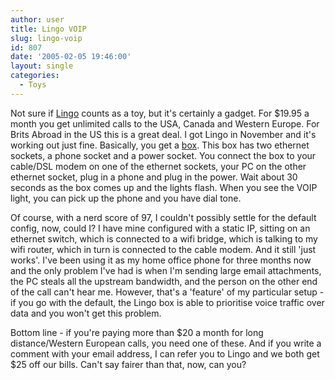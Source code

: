 ```yaml
---
author: user
title: Lingo VOIP
slug: lingo-voip
id: 807
date: '2005-02-05 19:46:00'
layout: single
categories:
  - Toys
---
```


Not sure if [Lingo](http://www.lingo.com) counts as a toy, but it's certainly a gadget. For $19.95 a month you get unlimited calls to the USA, Canada and Western Europe. For Brits Abroad in the US this is a great deal. I got Lingo in November and it's working out just fine. Basically, you get a [box](http://www.lingosupport.com/images/adapter1.jpg). This box has two ethernet sockets, a phone socket and a power socket. You connect the box to your cable/DSL modem on one of the ethernet sockets, your PC on the other ethernet socket, plug in a phone and plug in the power. Wait about 30 seconds as the box comes up and the lights flash. When you see the VOIP light, you can pick up the phone and you have dial tone.  

Of course, with a nerd score of 97, I couldn't possibly settle for the default config, now, could I? I have mine configured with a static IP, sitting on an ethernet switch, which is connected to a wifi bridge, which is talking to my wifi router, which in turn is connected to the cable modem. And it still 'just works'. I've been using it as my home office phone for three months now and the only problem I've had is when I'm sending large email attachments, the PC steals all the upstream bandwidth, and the person on the other end of the call can't hear me. However, that's a 'feature' of my particular setup - if you go with the default, the Lingo box is able to prioritise voice traffic over data and you won't get this problem.  

Bottom line - if you're paying more than $20 a month for long distance/Western European calls, you need one of these. And if you write a comment with your email address, I can refer you to Lingo and we both get $25 off our bills. Can't say fairer than that, now, can you?